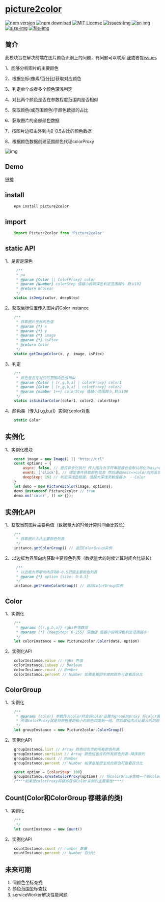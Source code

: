 # [picture2color](./)

[![npm version][npm-version-img]][npm-url]
[![npm download][npm-download-img]][npm-download]
[![MIT License][license-image]][license-url]
[![issues-img]][issues]
[![pr-img]][pr]
[![size-img]][size-img]
[![file-img]][file-img]

## 简介
此模块旨在解决前端在图片颜色识别上的问题，有问题可以联系
[我][e-mail]或者提[issues][issues]

1、能够分析图片的主要颜色

2、根据坐标(像素/百分比)获取对应颜色

3、判定单个或者多个颜色深浅判定

4、对比两个颜色是否在参数程度范围内是否相似

5、获取颜色(或范围颜色)于颜色数据的占比

6、获取图片的全部颜色数据

7、按图片边框由外到内0-0.5占比的颜色数据

8、根据颜色数据创建范围颜色代理colorProxy

![img][demo-img]

## Demo

[链接][demo]

## install
``` bash
    npm install picture2color
```

## import

```javascript
    import Picture2color from 'Picture2color'
```

## static API

1、是否是深色
```javascript
     /**
     * pa
     * @param {Color || ColorProxy} color
     * @param {Number} colorStep 值越小说明深色判定范围越小 默认192
     * @return Boolean
     */
    static isDeep(color, deepStep)
```
2、获取坐标位置传入图片的Color instance
```javascript
    /**
     * 获取图片坐标内色值
     * @param {*} x
     * @param {*} y
     * @param {*} image
     * @param {*} isPiex
     * @return Color
     */
    static getImageColor(x, y, image, isPiex)
```
3、判定
```javascript
    /**
     * 颜色是否在对应的范围内色值相似
     * @param {Color | [r,g,b,a] | colorProxy} color1
     * @param {Color | [r,g,b,a] | colorProxy} color2
     * @param {number 1++} colorStep 值越小范围越小,默认100
     */
    static isSimilarColor(color1, color2, colorStep)
```
4、颜色类（传入[r,g,b,a]）实例化color对象
```javascript
    static Color
```
## 实例化

1、实例化模块
```javascript
    const image = new Image() || "http://url"
    const options = {
        async: false, // 是否异步化执行 传入图片为字符串链接也会默认转化为async执行
        event: ['click'], // 绑定事件获取颜色信息 然后通过emit=>color向外反馈
        deepStep: 192 // 判定深浅色程度，值越大深浅灵敏度越小  --Color
    }
    let demo = new Picture2color(image, options);
    demo instanceof Picture2color // true
    demo.on('color', () => {});
```

## 实例化API

1、获取当前图片主要色值（数据量大的时候计算时间会比较长）

```javascript
    /**
     * 获取图片占比主要颜色列表
     */
    instance.getColorGroup() // 返回ColorGroup实例
```
2、以边框为界限向内获取主要颜色列表（数据量大的时候计算时间会比较长）
```javascript
     /**
     * 以边框为界限向内获取0-0.5范围主要颜色列表
     * @param {*} option {size: 0-0.5}
     */
    instance.getFrameColorGroup() // 返回ColorGroup实例
```

## Color

1、实例化
```javascript
    /**
     * @params {[r,g,b,a]} rgba色值数组
     * @params {*} {deepStep: 0-255} 深色值 值越小说明深色判定范围越小
     */
    let colorInstance = new Picture2color.Color(data, option)
```
2、实例化API

```javascript
    colorInstance.value // rgba 色值
    colorInstance.isDeep // Boolean
    colorInstance.count // Number
    colorInstance.percent // Number 如果是按组生成的颜色可查看百分比
```
## ColorGroup

1、实例化
```javascript
    /**
     * @params {color} 参数传入color时会将color设置为group的proxy 将color属性代理到颜色组，为空时则纯作为颜色组
     * 所谓colorProxy就是将颜色差距极小的颜色归类到一组，然后取组内占比最大的的颜色属性作为代表属性，既包含colorGroup特性也包含color属性
     */
    let groupInstance = new Picture2color.ColorGroup()
```
2、实例化API

```javascript
    groupInstance.list // Array 颜色组包含的所有颜色列表
    groupInstance.sortList // Array 颜色组包含的所有颜色列表-降序排列
    groupInstance.count // Number
    groupInstance.percent // Number 如果是按组生成的颜色可查看百分比

    const option = {colorStep: 100}
    groupInstance.createColorProxy(option) // 将colorGroup生成一个新colorGrou，colorGroup内包的的是ColorProxy
    /****如果是colorProxy将额外获得Color实例的主要属性****/

```
## Count(Color和ColorGroup 都继承的类)

1、实例化
```javascript
    /**
     */
    let countInstance = new Count()
```
2、实例化API

```javascript
    countInstance.count // number 数量
    countInstance.percent // Number 百分比
```

## 未来可期

1. 同颜色坐标查找
2. 颜色范围坐标查找
3. serviceWorker解决性能问题

[demo-img]: ./assets/color.png
[demo]: https://wanxiaodong404.github.io/picture2color/examples/

[npm-version-img]: https://img.shields.io/npm/v/picture2color
[npm-url]: https://www.npmjs.com/package/picture2color

[npm-download-img]: https://img.shields.io/npm/dw/picture2color.svg?style=flat
[npm-download]: https://npmcharts.com/compare/picture2color?minimal=true

[license-image]: https://img.shields.io/badge/license-MIT-blue.svg?style=flat
[license-url]: LICENSE

[e-mail]: mailto://729779978@qq.com

[issues-img]: https://img.shields.io/bitbucket/issues-raw/sheldonWan/picture2color
[issues]: https://github.com/sheldonWan/picture2color/issues

[pr-img]: https://img.shields.io/bitbucket/pr-raw/sheldonWan/picture2color
[pr]: https://github.com/sheldonWan/picture2color/pr

[size-img]: https://img.shields.io/badge/minified%20size-16%20kB-informational
[file-img]: https://img.shields.io/badge/files-8-blue
